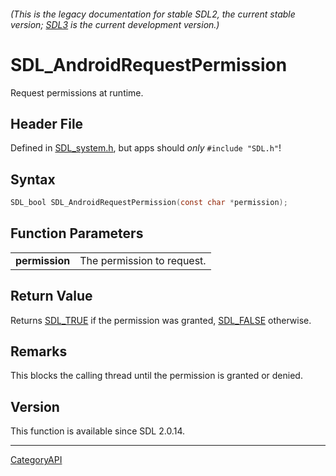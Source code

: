 ###### (This is the legacy documentation for stable SDL2, the current stable version; [SDL3](https://wiki.libsdl.org/SDL3/) is the current development version.)
# SDL_AndroidRequestPermission

Request permissions at runtime.

## Header File

Defined in [SDL_system.h](https://github.com/libsdl-org/SDL/blob/SDL2/include/SDL_system.h), but apps should _only_ `#include "SDL.h"`!

## Syntax

```c
SDL_bool SDL_AndroidRequestPermission(const char *permission);

```

## Function Parameters

|                    |                            |
| ------------------ | -------------------------- |
| **permission**     | The permission to request. |

## Return Value

Returns [SDL_TRUE](SDL_TRUE) if the permission was granted,
[SDL_FALSE](SDL_FALSE) otherwise.

## Remarks

This blocks the calling thread until the permission is granted or denied.

## Version

This function is available since SDL 2.0.14.

----
[CategoryAPI](CategoryAPI)

